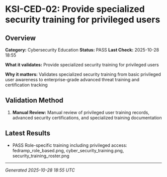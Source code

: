 # KSI-CED-02: Provide specialized security training for privileged users

## Overview

**Category:** Cybersecurity Education
**Status:** PASS
**Last Check:** 2025-10-28 18:55

**What it validates:** Provide specialized security training for privileged users

**Why it matters:** Validates specialized security training from basic privileged user awareness to enterprise-grade advanced threat training and certification tracking

## Validation Method

1. **Manual Review:** Manual review of privileged user training records, advanced security certifications, and specialized training documentation

## Latest Results

- PASS Role-specific training including privileged access: fedramp_role_based.png, cyber_security_training.png, security_training_roster.png

---
*Generated 2025-10-28 18:55 UTC*